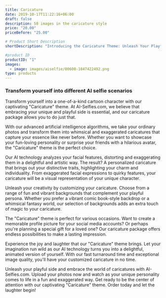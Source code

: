 ```yaml
---
title: Caricature
date: 2019-10-17T11:22:16+06:00
draft: false
description: 50 images in the caricature style
price: "20.00"
priceBefore: "25.00"

# Product Short Description
shortDescription: "Introducing the Caricature Theme: Unleash Your Playful Side!"

#product ID
productID: "1"
images:
  - image: images/aiselfie/00600-1847422492.png
type: products
---
```

### Transform yourself into different AI selfie scenarios

Transform yourself into a one-of-a-kind cartoon character with our captivating "Caricature" theme. At AI-Selfies.com, we believe that embracing your unique and playful side is essential, and our caricature package allows you to do just that.

With our advanced artificial intelligence algorithms, we take your ordinary photos and transform them into whimsical and exaggerated caricatures that capture your essence like never before. Whether you want to showcase your fun-loving personality or surprise your friends with a hilarious avatar, the "Caricature" theme is the perfect choice.

Our AI technology analyzes your facial features, distorting and exaggerating them in a delightful and artistic way. The result? A personalized caricature that brings out your distinctive traits, highlighting your charm and individuality. From exaggerated facial expressions to quirky features, your caricature will be a visual representation of your unique character.

Unleash your creativity by customizing your caricature. Choose from a range of fun and vibrant backgrounds that complement your playful persona. Whether you prefer a vibrant comic book-style backdrop or a whimsical fantasy world, our selection of backgrounds adds an extra touch of magic to your caricature.

The "Caricature" theme is perfect for various occasions. Want to create a memorable profile picture for your social media accounts? Or perhaps you're planning a special gift for a loved one? Our caricature package offers endless possibilities to make a lasting impression.

Experience the joy and laughter that our "Caricature" theme brings. Let your imagination run wild as our AI technology turns you into a delightful, animated version of yourself. With our fast turnaround time and exceptional image quality, you'll have your customized caricature in no time.

Unleash your playful side and embrace the world of caricatures with AI-Selfies.com. Upload your photos now and watch as your unique personality comes to life in a fun and exaggerated way. Get ready to be the center of attention with our captivating "Caricature" theme. Order today and let the laughter begin!
